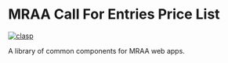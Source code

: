# MRAA Call For Entries Price List
[![clasp](https://img.shields.io/badge/built%20with-clasp-4285f4.svg)](https://github.com/google/clasp)

A library of common components for MRAA web apps.

